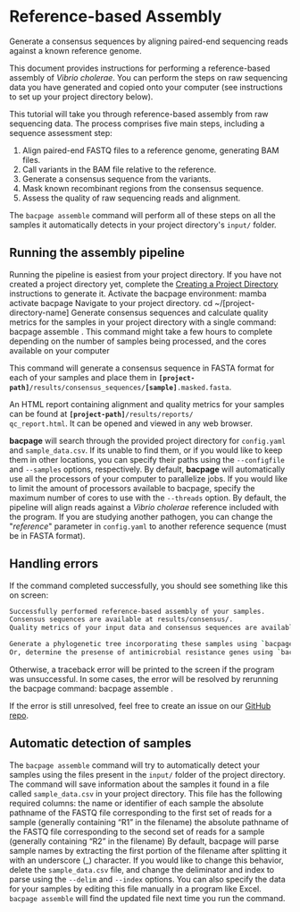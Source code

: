 # Reference-based Assembly
<card-summary>
    Generate a consensus sequences by aligning paired-end sequencing reads against a known reference genome.
</card-summary>

This document provides instructions for performing a reference-based assembly of *Vibrio cholerae*. 
You can perform the steps on raw sequencing data you have generated and copied onto your computer (see instructions to 
set up your project directory below). 

<include from="Creating-a-Project-Directory.md" element-id="intro-table"/>

This tutorial will take you through reference-based assembly from raw sequencing data. 
The process comprises five main steps, including a sequence assessment step:

1. Align paired-end FASTQ files to a reference genome, generating BAM files.
2. Call variants in the BAM file relative to the reference.
3. Generate a consensus sequence from the variants. 
4. Mask known recombinant regions from the consensus sequence.
5. Assess the quality of raw sequencing reads and alignment.

The `bacpage assemble` command will perform all of these steps on all the samples it automatically detects in your 
project directory's `input/` folder.

## Running the assembly pipeline
Running the pipeline is easiest from your project directory. 
If you have not created a project directory yet, complete the <a href="Creating-a-Project-Directory.md"> Creating a 
Project Directory</a> instructions to generate it.
<procedure type="steps">
    <step>
        Activate the bacpage environment:
        <code-block lang="bash">mamba activate bacpage</code-block>
    </step>
    <step>
        Navigate to your project directory.
        <code-block lang="bash" >cd ~/[project-directory-name]</code-block>
    </step>
    <step>
        Generate consensus sequences and calculate quality metrics for the samples in your project directory with a 
        single command:
        <code-block>bacpage assemble .</code-block>
        <note>
            This command might take a few hours to complete depending on the number of samples being processed, and 
            the cores available on your computer
            </note>
    </step>
</procedure>

This command will generate a consensus sequence in FASTA format for each of your samples and place them in 
<code><b>[project-path]</b>/results/consensus_sequences/<b>[sample]</b>.masked.fasta</code>. 

An HTML report containing alignment and quality metrics for your samples can be found at 
<code><b>[project-path]</b>/results/reports/    qc_report.html</code>. 
It can be opened and viewed in any web browser.

<procedure title="Useful options">
    <step>
        <b>bacpage</b> will search through the provided project directory for <code>config.yaml</code> and <code>sample_data.csv</code>. 
        If its unable to find them, or if you would like to keep them in other locations, you can specify their paths 
        using the <code>--configfile</code> and <code>--samples</code> options, respectively.
    </step>
    <step>
        By default, <b>bacpage</b> will automatically use all the processors of your computer to parallelize jobs. 
        If you would like to limit the amount of processors available to bacpage, specify the maximum number of cores to
        use with the <code>--threads</code> option.
    </step>
    <step>
        By default, the pipeline will align reads against a <i>Vibrio cholerae</i> reference included with the program. 
        If you are studying another pathogen, you can change the "<i>reference</i>" parameter in 
        <code>config.yaml</code> to another reference sequence (must be in FASTA format).
    </step>
</procedure>

## Handling errors
If the command completed successfully, you should see something like this on screen:

```Bash
Successfully performed reference-based assembly of your samples.
Consensus sequences are available at results/consensus/.
Quality metrics of your input data and consensus sequences are available at results/reports/qc_report.html

Generate a phylogenetic tree incorporating these samples using `bacpage phylogeny`.
Or, determine the presense of antimicrobial resistance genes using `bacpage profile`.
```

Otherwise, a traceback error will be printed to the screen if the program was unsuccessful. 
In some cases, the error will be resolved by rerunning the bacpage command:
<code-block lang="bash" >
bacpage assemble .
</code-block>

If the error is still unresolved, feel free to create an issue on our 
<a href="https://www.github.com/CholGen/bacpage/">GitHub repo</a>.

## Automatic detection of samples
The `bacpage assemble` command will try to automatically detect your samples using the files present in 
the `input/` folder of the project directory. The command will save information about the samples it found in a file 
called `sample_data.csv` in your project directory.
This file has the following required columns:
<deflist type="narrow">
    <def title="sample">the name or identifier of each sample</def>
    <def title="read1">the absolute pathname of the FASTQ file corresponding to the first set of reads for a sample (generally containing “R1” in the filename)</def>
    <def title="read2">the absolute pathname of the FASTQ file corresponding to the second set of reads for a sample (generally containing “R2” in the filename)</def>
</deflist>
<tip>
    By default, bacpage will parse sample names by extracting the first portion of the filename after splitting it with an underscore 
    (<shortcut>_</shortcut>) character. 
    If you would like to change this behavior, delete the `sample_data.csv` file, and change the deliminator and 
    index to parse using the <code>--delim</code> and <code>--index</code> options. You can also specify the data 
    for your samples by editing this file manually in a program like Excel. `bacpage assemble` will find the updated 
    file next time you run the command.  
</tip>